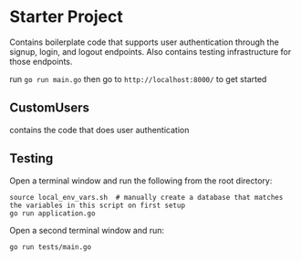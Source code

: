 # Starter Project

Contains boilerplate code that supports user authentication through the signup, login, and logout endpoints. Also contains testing infrastructure for those endpoints.

run `go run main.go` then go to `http://localhost:8000/` to get started

## CustomUsers
contains the code that does user authentication

## Testing
Open a terminal window and run the following from the root directory:
```
source local_env_vars.sh  # manually create a database that matches the variables in this script on first setup
go run application.go
```

Open a second terminal window and run:
```
go run tests/main.go
```

